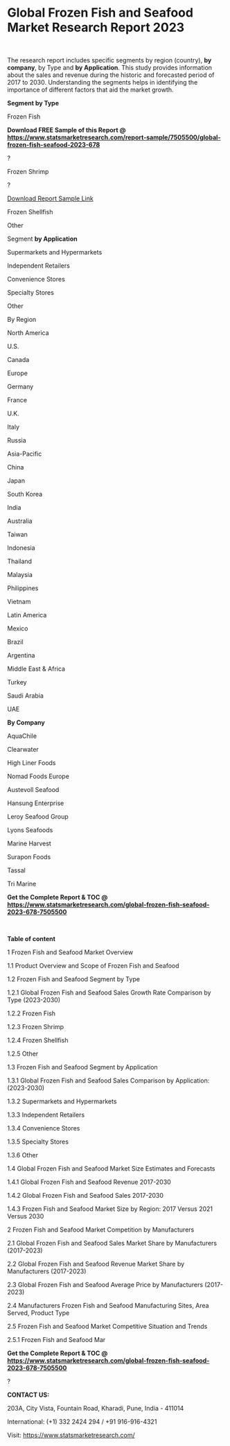 <h1>Global Frozen Fish and Seafood Market Research Report 2023</h1><br/><p>The research report includes specific segments by region (country), <strong>by company</strong>, by Type and <strong>by Application</strong>. This study provides information about the sales and revenue during the historic and forecasted period of 2017 to 2030. Understanding the segments helps in identifying the importance of different factors that aid the market growth.</p>
 
 
 
 <p><strong>Segment by Type</strong></p>
 
 
 
 <p>Frozen Fish</p>
 
 
 
 <div><b>Download FREE Sample of this Report @ <a href="https://www.statsmarketresearch.com/download-free-sample/7505500/global-frozen-fish-seafood-2023-678">https://www.statsmarketresearch.com/report-sample/7505500/global-frozen-fish-seafood-2023-678</a></b></div>
 
 
 
 <p>? </p>
 
 
 
 <p>Frozen Shrimp</p>
 
 
 
 <p>? </p>
 
 
 
 <p><a href="https://www.statsmarketresearch.com/download-free-sample/7505500/global-frozen-fish-seafood-2023-678">Download Report Sample Link</a></p>
 
 
 
 <p>Frozen Shellfish</p>
 
 
 
 <p>Other</p>
 
 
 
 <p>Segment <strong>by Application</strong></p>
 
 
 
 <p>Supermarkets and Hypermarkets</p>
 
 
 
 <p>Independent Retailers</p>
 
 
 
 <p>Convenience Stores</p>
 
 
 
 <p>Specialty Stores</p>
 
 
 
 <p>Other</p>
 
 
 
 <p>By Region</p>
 
 
 
 <p>North America</p>
 
 
 
 <p>U.S.</p>
 
 
 
 <p>Canada</p>
 
 
 
 <p>Europe</p>
 
 
 
 <p>Germany</p>
 
 
 
 <p>France</p>
 
 
 
 <p>U.K.</p>
 
 
 
 <p>Italy</p>
 
 
 
 <p>Russia</p>
 
 
 
 <p>Asia-Pacific</p>
 
 
 
 <p>China</p>
 
 
 
 <p>Japan</p>
 
 
 
 <p>South Korea</p>
 
 
 
 <p>India</p>
 
 
 
 <p>Australia</p>
 
 
 
 <p>Taiwan</p>
 
 
 
 <p>Indonesia</p>
 
 
 
 <p>Thailand</p>
 
 
 
 <p>Malaysia</p>
 
 
 
 <p>Philippines</p>
 
 
 
 <p>Vietnam</p>
 
 
 
 <p>Latin America</p>
 
 
 
 <p>Mexico</p>
 
 
 
 <p>Brazil</p>
 
 
 
 <p>Argentina</p>
 
 
 
 <p>Middle East & Africa</p>
 
 
 
 <p>Turkey</p>
 
 
 
 <p>Saudi Arabia</p>
 
 
 
 <p>UAE</p>
 
 
 
 <p><strong>By Company</strong></p>
 
 
 
 <p>AquaChile</p>
 
 
 
 <p>Clearwater</p>
 
 
 
 <p>High Liner Foods</p>
 
 
 
 <p>Nomad Foods Europe</p>
 
 
 
 <p>Austevoll Seafood</p>
 
 
 
 <p>Hansung Enterprise</p>
 
 
 
 <p>Leroy Seafood Group</p>
 
 
 
 <p>Lyons Seafoods</p>
 
 
 
 <p>Marine Harvest</p>
 
 
 
 <p>Surapon Foods</p>
 
 
 
 <p>Tassal</p>
 
 
 
 <p>Tri Marine</p>
 
 
 
 <div><b>Get the Complete Report & TOC @ <a href="https://www.statsmarketresearch.com/global-frozen-fish-seafood-2023-678-7505500">https://www.statsmarketresearch.com/global-frozen-fish-seafood-2023-678-7505500</a></b></div>
 
 
 
 <p><br />
 
 <b>Table of content</b></p>
 
 
 
 <p>1 Frozen Fish and Seafood Market Overview<br />
 
 1.1 Product Overview and Scope of Frozen Fish and Seafood<br />
 
 1.2 Frozen Fish and Seafood Segment by Type<br />
 
 1.2.1 Global Frozen Fish and Seafood Sales Growth Rate Comparison by Type (2023-2030)<br />
 
 1.2.2 Frozen Fish<br />
 
 1.2.3 Frozen Shrimp<br />
 
 1.2.4 Frozen Shellfish<br />
 
 1.2.5 Other<br />
 
 1.3 Frozen Fish and Seafood Segment by Application<br />
 
 1.3.1 Global Frozen Fish and Seafood Sales Comparison by Application: (2023-2030)<br />
 
 1.3.2 Supermarkets and Hypermarkets<br />
 
 1.3.3 Independent Retailers<br />
 
 1.3.4 Convenience Stores<br />
 
 1.3.5 Specialty Stores<br />
 
 1.3.6 Other<br />
 
 1.4 Global Frozen Fish and Seafood Market Size Estimates and Forecasts<br />
 
 1.4.1 Global Frozen Fish and Seafood Revenue 2017-2030<br />
 
 1.4.2 Global Frozen Fish and Seafood Sales 2017-2030<br />
 
 1.4.3 Frozen Fish and Seafood Market Size by Region: 2017 Versus 2021 Versus 2030<br />
 
 2 Frozen Fish and Seafood Market Competition by Manufacturers<br />
 
 2.1 Global Frozen Fish and Seafood Sales Market Share by Manufacturers (2017-2023)<br />
 
 2.2 Global Frozen Fish and Seafood Revenue Market Share by Manufacturers (2017-2023)<br />
 
 2.3 Global Frozen Fish and Seafood Average Price by Manufacturers (2017-2023)<br />
 
 2.4 Manufacturers Frozen Fish and Seafood Manufacturing Sites, Area Served, Product Type<br />
 
 2.5 Frozen Fish and Seafood Market Competitive Situation and Trends<br />
 
 2.5.1 Frozen Fish and Seafood Mar</p>
 
 
 
 <div><b>Get the Complete Report & TOC @ <a href="https://www.statsmarketresearch.com/global-frozen-fish-seafood-2023-678-7505500">https://www.statsmarketresearch.com/global-frozen-fish-seafood-2023-678-7505500</a></b></div>
 
 
 
 <p>? </p>
 
 
 
 <p><b>CONTACT US:</b><br />
 
 203A, City Vista, Fountain Road, Kharadi, Pune, India - 411014<br />
 
 International: (+1) 332 2424 294 / +91 916-916-4321<br />
 
 Visit: <a href="https://www.statsmarketresearch.com/">https://www.statsmarketresearch.com/</a></p>